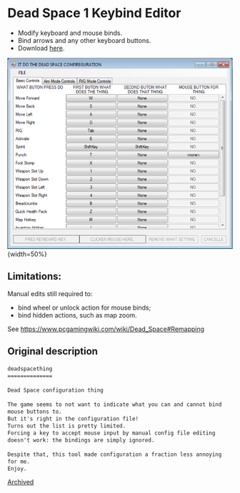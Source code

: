 # Dead Space 1 Keybind Editor

- Modify keyboard and mouse binds. 
- Bind arrows and any other keyboard buttons.
- Download [here](./bin/Debug/dead%20space%20config.exe).

![](./img/dead_space_config.png){width=50%}

## Limitations:

Manual edits still required to:
- bind wheel or unlock action for mouse binds;
- bind hidden actions, such as map zoom.

See https://www.pcgamingwiki.com/wiki/Dead_Space#Remapping

## Original description

```
deadspacething
==============

Dead Space configuration thing

The game seems to not want to indicate what you can and cannot bind mouse buttons to.
But it's right in the configuration file!
Turns out the list is pretty limited.
Forcing a key to accept mouse input by manual config file editing doesn't work: the bindings are simply ignored.

Despite that, this tool made configuration a fraction less annoying for me.
Enjoy.
```

[Archived](http://web.archive.org/web/20200928104005/https://github.com/felayga/deadspacething)